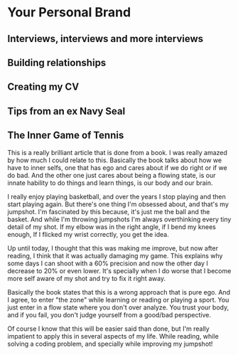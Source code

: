 # Your Personal Brand

## Interviews, interviews and more interviews

## Building relationships

## Creating my CV

## Tips from an ex Navy Seal

## The Inner Game of Tennis
This is a really brilliant article that is done from a book.
I was really amazed by how much I could relate to this.
Basically the book talks about how we have to inner selfs, one that has ego and cares about if we do right or if we do bad. And the other one just cares about being a flowing state, is our innate hability to do things and learn things, is our body and our brain.

I really enjoy playing basketball, and over the years I stop playing and then start playing again. But there's one thing I'm obsessed about, and that's my jumpshot. I'm fascinated by this because, it's just me the ball and the basket. And while I'm throwing jumpshots I'm always overthinking every tiny detail of my shot. If my elbow was in the right angle, if I bend my knees enough, If I flicked my wrist correctly, you get the idea.

Up until today, I thought that this was making me improve, but now after reading, I think that it was actually damaging my game. This explains why some days I can shoot with a 60% precision and now the other day I decrease to 20% or even lower. It's specially when I do worse that I become more self aware of my shot and try to fix it right away.

Basically the book states that this is a wrong approach that is pure ego. And I agree, to enter "the zone" while learning or reading or playing a sport. You just enter in a flow state where you don't over analyze. You trust your body, and if you fail, you don't judge yourself from a good/bad perspective.

Of course I know that this will be easier said than done, but I'm really impatient to apply this in several aspects of my life. While reading, while solving a coding problem, and specially while improving my jumpshot!
